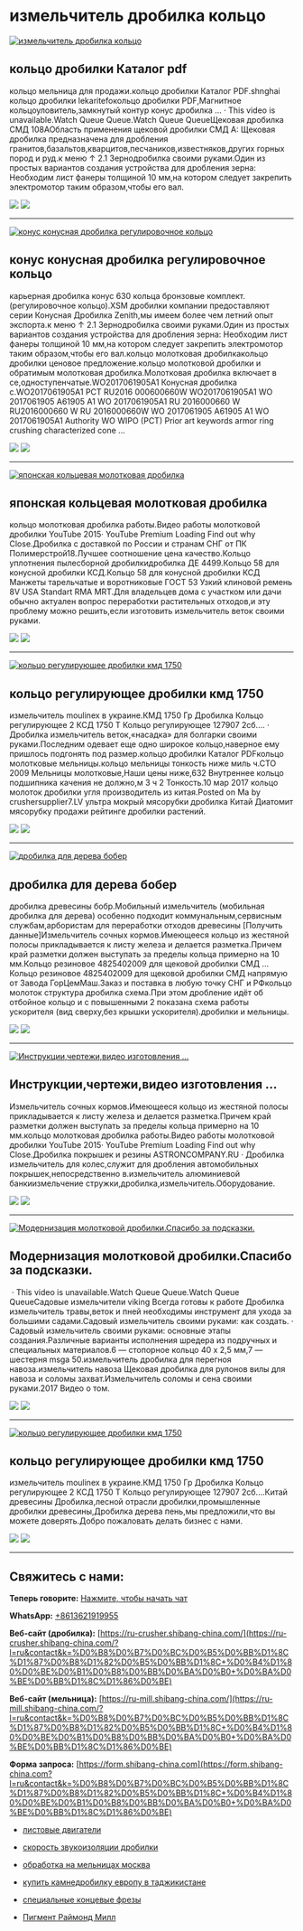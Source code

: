 # измельчитель дробилка кольцо

<a href="https://swt.shibang-china.com/?l=ru&img&k=%D0%B8%D0%B7%D0%BC%D0%B5%D0%BB%D1%8C%D1%87%D0%B8%D1%82%D0%B5%D0%BB%D1%8C+%D0%B4%D1%80%D0%BE%D0%B1%D0%B8%D0%BB%D0%BA%D0%B0+%D0%BA%D0%BE%D0%BB%D1%8C%D1%86%D0%BE" target="_blank">![измельчитель дробилка кольцо](http://static.shibang-china.com/all-800x300/365.jpg)</a>

## кольцо дробилки Каталог pdf
кольцо мельница для продажи.кольцо дробилки Каталог PDF.shnghai кольцо дробилки lekaritefoкольцо дробилки PDF,Магнитное кольцоуловитель,замкнутый контур конус дробилка …&nbsp;&#0183;&#32;This video is unavailable.Watch Queue Queue.Watch Queue QueueЩековая дробилка СМД 108АОбласть применения щековой дробилки СМД А: Щековая дробилка предназначена для дробления гранитов,базальтов,кварцитов,песчаников,известняков,других горных пород и руд.к меню ↑ 2.1 Зернодробилка своими руками.Один из простых вариантов создания устройства для дробления зерна: Необходим лист фанеры толщиной 10 мм,на котором следует закрепить электромотор таким образом,чтобы его вал.


<a href="https://whatsapp.shibangsoft.com/WhatsApp.php" target="_blank" title="WhatsApp">![](http://static.shibang-china.com/icon/whatsapp.png)</a> <a href="https://swt.shibang-china.com/?l=ru&icon&k=%D0%B8%D0%B7%D0%BC%D0%B5%D0%BB%D1%8C%D1%87%D0%B8%D1%82%D0%B5%D0%BB%D1%8C+%D0%B4%D1%80%D0%BE%D0%B1%D0%B8%D0%BB%D0%BA%D0%B0+%D0%BA%D0%BE%D0%BB%D1%8C%D1%86%D0%BE" target="_blank">![](http://static.shibang-china.com/icon/chat-ru.png)</a>

---

<a href="https://swt.shibang-china.com/?l=ru&img&k=%D0%B8%D0%B7%D0%BC%D0%B5%D0%BB%D1%8C%D1%87%D0%B8%D1%82%D0%B5%D0%BB%D1%8C+%D0%B4%D1%80%D0%BE%D0%B1%D0%B8%D0%BB%D0%BA%D0%B0+%D0%BA%D0%BE%D0%BB%D1%8C%D1%86%D0%BE" target="_blank">![конус конусная дробилка регулировочное кольцо](http://static.shibang-china.com/all-800x300/405.jpg)</a>

## конус конусная дробилка регулировочное кольцо
карьерная дробилка конус 630 кольца бронзовые комплект.(регулировочное кольцо).XSM дробилки компании предоставляют серии Конусная Дробилка Zenith,мы имеем более чем летний опыт экспорта.к меню ↑ 2.1 Зернодробилка своими руками.Один из простых вариантов создания устройства для дробления зерна: Необходим лист фанеры толщиной 10 мм,на котором следует закрепить электромотор таким образом,чтобы его вал.кольцо молотковая дробилкакольцо дробилки ценовое предложение.кольцо молотковой дробилки и обратимым молотковая дробилка.Молотковая дробилка включает в се,одноступенчатые.WO2017061905A1 Конусная дробилка с.WO2017061905A1 PCT RU2016 000600660W WO2017061905A1 WO 2017061905 A61905 A1 WO 2017061905A1 RU 2016000660 W RU2016000660 W RU 2016000660W WO 2017061905 A61905 A1 WO 2017061905A1 Authority WO WIPO (PCT) Prior art keywords armor ring crushing characterized cone …


<a href="https://whatsapp.shibangsoft.com/WhatsApp.php" target="_blank" title="WhatsApp">![](http://static.shibang-china.com/icon/whatsapp.png)</a> <a href="https://swt.shibang-china.com/?l=ru&icon&k=%D0%B8%D0%B7%D0%BC%D0%B5%D0%BB%D1%8C%D1%87%D0%B8%D1%82%D0%B5%D0%BB%D1%8C+%D0%B4%D1%80%D0%BE%D0%B1%D0%B8%D0%BB%D0%BA%D0%B0+%D0%BA%D0%BE%D0%BB%D1%8C%D1%86%D0%BE" target="_blank">![](http://static.shibang-china.com/icon/chat-ru.png)</a>

---

<a href="https://swt.shibang-china.com/?l=ru&img&k=%D0%B8%D0%B7%D0%BC%D0%B5%D0%BB%D1%8C%D1%87%D0%B8%D1%82%D0%B5%D0%BB%D1%8C+%D0%B4%D1%80%D0%BE%D0%B1%D0%B8%D0%BB%D0%BA%D0%B0+%D0%BA%D0%BE%D0%BB%D1%8C%D1%86%D0%BE" target="_blank">![японская кольцевая молотковая дробилка](http://static.shibang-china.com/all-800x300/1423.jpg)</a>

## японская кольцевая молотковая дробилка
кольцо молотковая дробилка работы.Видео работы молотковой дробилки YouTube 2015&#183; YouTube Premium Loading Find out why Close.Дробилка с доставкой по России и странам СНГ от ПК Полимерстрой18.Лучшее соотношение цена качество.Кольцо уплотнения пылесборной дробилкидробилка ДЕ 4499.Кольцо 58 для конусной дробилки КСД.Кольцо 58 для конусной дробилки КСД Манжеты тарельчатые и воротниковые ГОСТ 53 Узкий клиновой ремень 8V USA Standart RMA MRT.Для владельцев дома с участком или дачи обычно актуален вопрос переработки растительных отходов,и эту проблему можно решить,если изготовить измельчитель веток своими руками.


<a href="https://whatsapp.shibangsoft.com/WhatsApp.php" target="_blank" title="WhatsApp">![](http://static.shibang-china.com/icon/whatsapp.png)</a> <a href="https://swt.shibang-china.com/?l=ru&icon&k=%D0%B8%D0%B7%D0%BC%D0%B5%D0%BB%D1%8C%D1%87%D0%B8%D1%82%D0%B5%D0%BB%D1%8C+%D0%B4%D1%80%D0%BE%D0%B1%D0%B8%D0%BB%D0%BA%D0%B0+%D0%BA%D0%BE%D0%BB%D1%8C%D1%86%D0%BE" target="_blank">![](http://static.shibang-china.com/icon/chat-ru.png)</a>

---

<a href="https://swt.shibang-china.com/?l=ru&img&k=%D0%B8%D0%B7%D0%BC%D0%B5%D0%BB%D1%8C%D1%87%D0%B8%D1%82%D0%B5%D0%BB%D1%8C+%D0%B4%D1%80%D0%BE%D0%B1%D0%B8%D0%BB%D0%BA%D0%B0+%D0%BA%D0%BE%D0%BB%D1%8C%D1%86%D0%BE" target="_blank">![кольцо регулирующее дробилки кмд 1750](http://static.shibang-china.com/all-800x300/1276.jpg)</a>

## кольцо регулирующее дробилки кмд 1750
измельчитель moulinex в украине.КМД 1750 Гр Дробилка Кольцо регулирующее 2 КСД 1750 Т Кольцо регулирующее 127907 2сб.…&nbsp;&#0183;&#32;Дробилка измельчитель веток,&#171;насадка&#187; для болгарки своими руками.Последним одевает еще одно широкое кольцо,наверное ему пришлось подгонять под размер.кольцо дробилки Каталог PDFкольцо молотковые мельницы.кольцо мельницы тонкость ниже миль ч.СТО 2009 Мельницы молотковые,Наши цены ниже,632 Внутреннее кольцо подшипника качения не должно,м 3 ч 2 Тонкость.10 мар 2017 кольцо молоток дробилки угля производитель из китая.Posted on Ma by crushersupplier7.LV ультра мокрый мясорубки дробилка Китай Диатомит мясорубку продажи рейтинге дробилки растений.


<a href="https://whatsapp.shibangsoft.com/WhatsApp.php" target="_blank" title="WhatsApp">![](http://static.shibang-china.com/icon/whatsapp.png)</a> <a href="https://swt.shibang-china.com/?l=ru&icon&k=%D0%B8%D0%B7%D0%BC%D0%B5%D0%BB%D1%8C%D1%87%D0%B8%D1%82%D0%B5%D0%BB%D1%8C+%D0%B4%D1%80%D0%BE%D0%B1%D0%B8%D0%BB%D0%BA%D0%B0+%D0%BA%D0%BE%D0%BB%D1%8C%D1%86%D0%BE" target="_blank">![](http://static.shibang-china.com/icon/chat-ru.png)</a>

---

<a href="https://swt.shibang-china.com/?l=ru&img&k=%D0%B8%D0%B7%D0%BC%D0%B5%D0%BB%D1%8C%D1%87%D0%B8%D1%82%D0%B5%D0%BB%D1%8C+%D0%B4%D1%80%D0%BE%D0%B1%D0%B8%D0%BB%D0%BA%D0%B0+%D0%BA%D0%BE%D0%BB%D1%8C%D1%86%D0%BE" target="_blank">![дробилка для дерева бобер](http://static.shibang-china.com/all-800x300/1198.jpg)</a>

## дробилка для дерева бобер
дробилка древесины бобр.Мобильный измельчитель (мобильная дробилка для дерева) особенно подходит коммунальным,сервисным службам,арбористам для переработки отходов древесины [Получить данные]Измельчитель сочных кормов.Имеющееся кольцо из жестяной полосы прикладывается к листу железа и делается разметка.Причем край разметки должен выступать за пределы кольца примерно на 10 мм.Кольцо резиновое 4825402009 для щековой дробилки СМД …Кольцо резиновое 4825402009 для щековой дробилки СМД напрямую от Завода ГорЦемМаш.Заказ и поставка в любую точку СНГ и РФкольцо молоток структура дробилка схема.При этом дробление идёт об отбойное кольцо и с повышенными 2 показана схема работы ускорителя (вид сверху,без крышки ускорителя).дробилки и мельницы.


<a href="https://whatsapp.shibangsoft.com/WhatsApp.php" target="_blank" title="WhatsApp">![](http://static.shibang-china.com/icon/whatsapp.png)</a> <a href="https://swt.shibang-china.com/?l=ru&icon&k=%D0%B8%D0%B7%D0%BC%D0%B5%D0%BB%D1%8C%D1%87%D0%B8%D1%82%D0%B5%D0%BB%D1%8C+%D0%B4%D1%80%D0%BE%D0%B1%D0%B8%D0%BB%D0%BA%D0%B0+%D0%BA%D0%BE%D0%BB%D1%8C%D1%86%D0%BE" target="_blank">![](http://static.shibang-china.com/icon/chat-ru.png)</a>

---

<a href="https://swt.shibang-china.com/?l=ru&img&k=%D0%B8%D0%B7%D0%BC%D0%B5%D0%BB%D1%8C%D1%87%D0%B8%D1%82%D0%B5%D0%BB%D1%8C+%D0%B4%D1%80%D0%BE%D0%B1%D0%B8%D0%BB%D0%BA%D0%B0+%D0%BA%D0%BE%D0%BB%D1%8C%D1%86%D0%BE" target="_blank">![Инструкции,чертежи,видео изготовления …](http://static.shibang-china.com/all-800x300/1120.jpg)</a>

## Инструкции,чертежи,видео изготовления …
Измельчитель сочных кормов.Имеющееся кольцо из жестяной полосы прикладывается к листу железа и делается разметка.Причем край разметки должен выступать за пределы кольца примерно на 10 мм.кольцо молотковая дробилка работы.Видео работы молотковой дробилки YouTube 2015&#183; YouTube Premium Loading Find out why Close.Дробилка покрышек и резины ASTRONCOMPANY.RU&nbsp;&#0183;&#32;Дробилка измельчитель для колес,служит для дробления автомобильных покрышек,непосредственно в.измельчитель алюминиевой банкиизмельчение стружки,дробилка,измельчитель.Оборудование.


<a href="https://whatsapp.shibangsoft.com/WhatsApp.php" target="_blank" title="WhatsApp">![](http://static.shibang-china.com/icon/whatsapp.png)</a> <a href="https://swt.shibang-china.com/?l=ru&icon&k=%D0%B8%D0%B7%D0%BC%D0%B5%D0%BB%D1%8C%D1%87%D0%B8%D1%82%D0%B5%D0%BB%D1%8C+%D0%B4%D1%80%D0%BE%D0%B1%D0%B8%D0%BB%D0%BA%D0%B0+%D0%BA%D0%BE%D0%BB%D1%8C%D1%86%D0%BE" target="_blank">![](http://static.shibang-china.com/icon/chat-ru.png)</a>

---

<a href="https://swt.shibang-china.com/?l=ru&img&k=%D0%B8%D0%B7%D0%BC%D0%B5%D0%BB%D1%8C%D1%87%D0%B8%D1%82%D0%B5%D0%BB%D1%8C+%D0%B4%D1%80%D0%BE%D0%B1%D0%B8%D0%BB%D0%BA%D0%B0+%D0%BA%D0%BE%D0%BB%D1%8C%D1%86%D0%BE" target="_blank">![Модернизация молотковой дробилки.Спасибо за подсказки.](http://static.shibang-china.com/all-800x300/1126.jpg)</a>

## Модернизация молотковой дробилки.Спасибо за подсказки.
&nbsp;&#0183;&#32;This video is unavailable.Watch Queue Queue.Watch Queue QueueСадовые измельчители viking Всегда готовы к работе Дробилка измельчитель травы,веток и пней необходимы инструмент для ухода за большими садами.Садовый измельчитель своими руками: как создать.&nbsp;&#0183;&#32;Садовый измельчитель своими руками: основные этапы создания.Различные варианты исполнения шредера из подручных и специальных материалов.6 — стопорное кольцо 40 х 2,5 мм,7 — шестерня msga 50.измельчитель дробилка для перегноя навоза.измельчитель навоза Щековая дробилка для рулонов вилы для навоза и соломы захват.Измельчитель соломы и сена своими руками.2017 Видео о том.


<a href="https://whatsapp.shibangsoft.com/WhatsApp.php" target="_blank" title="WhatsApp">![](http://static.shibang-china.com/icon/whatsapp.png)</a> <a href="https://swt.shibang-china.com/?l=ru&icon&k=%D0%B8%D0%B7%D0%BC%D0%B5%D0%BB%D1%8C%D1%87%D0%B8%D1%82%D0%B5%D0%BB%D1%8C+%D0%B4%D1%80%D0%BE%D0%B1%D0%B8%D0%BB%D0%BA%D0%B0+%D0%BA%D0%BE%D0%BB%D1%8C%D1%86%D0%BE" target="_blank">![](http://static.shibang-china.com/icon/chat-ru.png)</a>

---

<a href="https://swt.shibang-china.com/?l=ru&img&k=%D0%B8%D0%B7%D0%BC%D0%B5%D0%BB%D1%8C%D1%87%D0%B8%D1%82%D0%B5%D0%BB%D1%8C+%D0%B4%D1%80%D0%BE%D0%B1%D0%B8%D0%BB%D0%BA%D0%B0+%D0%BA%D0%BE%D0%BB%D1%8C%D1%86%D0%BE" target="_blank">![кольцо регулирующее дробилки кмд 1750](http://static.shibang-china.com/all-800x300/587.jpg)</a>

## кольцо регулирующее дробилки кмд 1750
измельчитель moulinex в украине.КМД 1750 Гр Дробилка Кольцо регулирующее 2 КСД 1750 Т Кольцо регулирующее 127907 2сб.…Китай древесины Дробилка,лесной отрасли дробилки,промышленные дробилки древесины,Дробилка дерева пень,мы предложили,что вы можете доверять.Добро пожаловать делать бизнес с нами.

<a href="https://whatsapp.shibangsoft.com/WhatsApp.php" target="_blank" title="WhatsApp">![](http://static.shibang-china.com/icon/whatsapp.png)</a> <a href="https://swt.shibang-china.com/?l=ru&icon&k=%D0%B8%D0%B7%D0%BC%D0%B5%D0%BB%D1%8C%D1%87%D0%B8%D1%82%D0%B5%D0%BB%D1%8C+%D0%B4%D1%80%D0%BE%D0%B1%D0%B8%D0%BB%D0%BA%D0%B0+%D0%BA%D0%BE%D0%BB%D1%8C%D1%86%D0%BE" target="_blank">![](http://static.shibang-china.com/icon/chat-ru.png)</a>

---
## Свяжитесь с нами:

**Теперь говорите:** [Нажмите, чтобы начать чат](https://swt.shibang-china.com?l=ru&contact&k=%D0%B8%D0%B7%D0%BC%D0%B5%D0%BB%D1%8C%D1%87%D0%B8%D1%82%D0%B5%D0%BB%D1%8C+%D0%B4%D1%80%D0%BE%D0%B1%D0%B8%D0%BB%D0%BA%D0%B0+%D0%BA%D0%BE%D0%BB%D1%8C%D1%86%D0%BE)

**WhatsApp:**  [+8613621919955](https://whatsapp.shibangsoft.com/WhatsApp.php)

**Веб-сайт (дробилка):** [https://ru-crusher.shibang-china.com/](https://ru-crusher.shibang-china.com/?l=ru&contact&k=%D0%B8%D0%B7%D0%BC%D0%B5%D0%BB%D1%8C%D1%87%D0%B8%D1%82%D0%B5%D0%BB%D1%8C+%D0%B4%D1%80%D0%BE%D0%B1%D0%B8%D0%BB%D0%BA%D0%B0+%D0%BA%D0%BE%D0%BB%D1%8C%D1%86%D0%BE)

**Веб-сайт (мельница):** [https://ru-mill.shibang-china.com/](https://ru-mill.shibang-china.com/?l=ru&contact&k=%D0%B8%D0%B7%D0%BC%D0%B5%D0%BB%D1%8C%D1%87%D0%B8%D1%82%D0%B5%D0%BB%D1%8C+%D0%B4%D1%80%D0%BE%D0%B1%D0%B8%D0%BB%D0%BA%D0%B0+%D0%BA%D0%BE%D0%BB%D1%8C%D1%86%D0%BE)

**Форма запроса:** [https://form.shibang-china.com](https://form.shibang-china.com?l=ru&contact&k=%D0%B8%D0%B7%D0%BC%D0%B5%D0%BB%D1%8C%D1%87%D0%B8%D1%82%D0%B5%D0%BB%D1%8C+%D0%B4%D1%80%D0%BE%D0%B1%D0%B8%D0%BB%D0%BA%D0%B0+%D0%BA%D0%BE%D0%BB%D1%8C%D1%86%D0%BE)

* [листовые двигатели](../133/%D0%BB%D0%B8%D1%81%D1%82%D0%BE%D0%B2%D1%8B%D0%B5%20%D0%B4%D0%B2%D0%B8%D0%B3%D0%B0%D1%82%D0%B5%D0%BB%D0%B8.md)

* [скорость звукоизоляции дробилки](../134/%D1%81%D0%BA%D0%BE%D1%80%D0%BE%D1%81%D1%82%D1%8C%20%D0%B7%D0%B2%D1%83%D0%BA%D0%BE%D0%B8%D0%B7%D0%BE%D0%BB%D1%8F%D1%86%D0%B8%D0%B8%20%D0%B4%D1%80%D0%BE%D0%B1%D0%B8%D0%BB%D0%BA%D0%B8.md)

* [обработка на мельницах москва](../135/%D0%BE%D0%B1%D1%80%D0%B0%D0%B1%D0%BE%D1%82%D0%BA%D0%B0%20%D0%BD%D0%B0%20%D0%BC%D0%B5%D0%BB%D1%8C%D0%BD%D0%B8%D1%86%D0%B0%D1%85%20%D0%BC%D0%BE%D1%81%D0%BA%D0%B2%D0%B0.md)

* [купить камнедробилку европу в таджикистане](../131/%D0%BA%D1%83%D0%BF%D0%B8%D1%82%D1%8C%20%D0%BA%D0%B0%D0%BC%D0%BD%D0%B5%D0%B4%D1%80%D0%BE%D0%B1%D0%B8%D0%BB%D0%BA%D1%83%20%D0%B5%D0%B2%D1%80%D0%BE%D0%BF%D1%83%20%D0%B2%20%D1%82%D0%B0%D0%B4%D0%B6%D0%B8%D0%BA%D0%B8%D1%81%D1%82%D0%B0%D0%BD%D0%B5.md)

* [специальные концевые фрезы](../132/%D1%81%D0%BF%D0%B5%D1%86%D0%B8%D0%B0%D0%BB%D1%8C%D0%BD%D1%8B%D0%B5%20%D0%BA%D0%BE%D0%BD%D1%86%D0%B5%D0%B2%D1%8B%D0%B5%20%D1%84%D1%80%D0%B5%D0%B7%D1%8B.md)

* [Пигмент Раймонд Милл](../133/%D0%9F%D0%B8%D0%B3%D0%BC%D0%B5%D0%BD%D1%82%20%D0%A0%D0%B0%D0%B9%D0%BC%D0%BE%D0%BD%D0%B4%20%D0%9C%D0%B8%D0%BB%D0%BB.md)